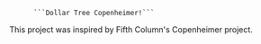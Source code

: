           ```Dollar Tree Copenheimer!```
This project was inspired by Fifth Column's Copenheimer project. 

